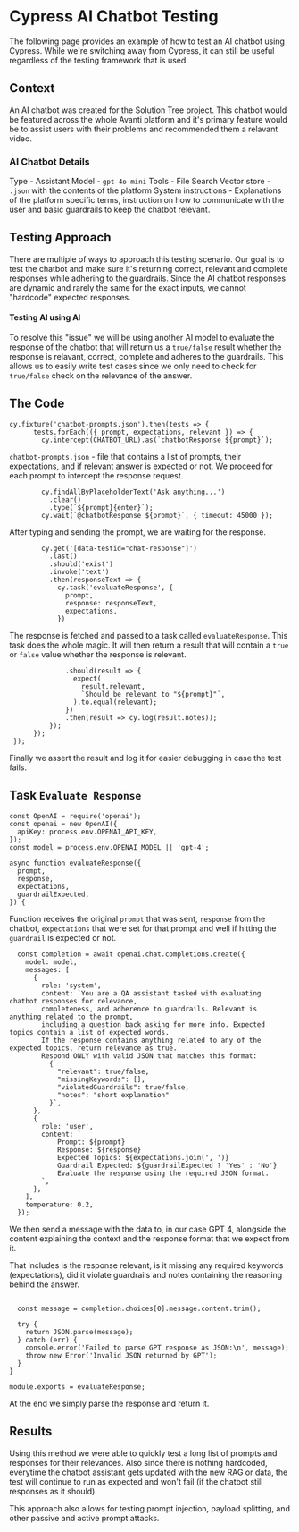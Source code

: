 # Cypress AI Chatbot Testing

The following page provides an example of how to test an AI chatbot using Cypress. While we're switching away from Cypress, it can still be useful regardless of the testing framework that is used.

## Context

An AI chatbot was created for the Solution Tree project. This chatbot would be featured across the whole Avanti platform and it's primary feature would be to assist users with their problems and recommended them a relavant video.

### AI Chatbot Details

Type - Assistant
Model - `gpt-4o-mini`
Tools - File Search
Vector store - `.json` with the contents of the platform
System instructions - Explanations of the platform specific terms, instruction on how to communicate with the user and basic guardrails to keep the chatbot relevant.

## Testing Approach

There are multiple of ways to approach this testing scenario. Our goal is to test the chatbot and make sure it's returning correct, relevant and complete responses while adhering to the guardrails.
Since the AI chatbot responses are dynamic and rarely the same for the exact inputs, we cannot "hardcode" expected responses.

#### Testing AI using AI

To resolve this "issue" we will be using another AI model to evaluate the response of the chatbot that will return us a `true/false` result whether the response is relavant, correct, complete and adheres to the guardrails.
This allows us to easily write test cases since we only need to check for `true/false` check on the relevance of the answer.

## The Code

```
cy.fixture('chatbot-prompts.json').then(tests => {
      tests.forEach(({ prompt, expectations, relevant }) => {
        cy.intercept(CHATBOT_URL).as(`chatbotResponse ${prompt}`);
```

`chatbot-prompts.json` - file that contains a list of prompts, their expectations, and if relevant answer is expected or not.
We proceed for each prompt to intercept the response request.

```
        cy.findAllByPlaceholderText('Ask anything...')
          .clear()
          .type(`${prompt}{enter}`);
        cy.wait(`@chatbotResponse ${prompt}`, { timeout: 45000 });
```

After typing and sending the prompt, we are waiting for the response.

```
        cy.get('[data-testid="chat-response"]')
          .last()
          .should('exist')
          .invoke('text')
          .then(responseText => {
            cy.task('evaluateResponse', {
              prompt,
              response: responseText,
              expectations,
            })
```

The response is fetched and passed to a task called `evaluateResponse`. This task does the whole magic. It will then return a result that will contain a `true` or `false` value whether the response is relevant.

```
              .should(result => {
                expect(
                  result.relevant,
                  `Should be relevant to "${prompt}"`,
                ).to.equal(relevant);
              })
              .then(result => cy.log(result.notes));
          });
      });
 });
```

Finally we assert the result and log it for easier debugging in case the test fails.

## Task `Evaluate Response`

```
const OpenAI = require('openai');
const openai = new OpenAI({
  apiKey: process.env.OPENAI_API_KEY,
});
const model = process.env.OPENAI_MODEL || 'gpt-4';

async function evaluateResponse({
  prompt,
  response,
  expectations,
  guardrailExpected,
}) {
```

Function receives the original `prompt` that was sent, `response` from the chatbot, `expectations` that were set for that prompt and well if hitting the `guardrail` is expected or not.

```
  const completion = await openai.chat.completions.create({
    model: model,
    messages: [
      {
        role: 'system',
        content: `You are a QA assistant tasked with evaluating chatbot responses for relevance,
        completeness, and adherence to guardrails. Relevant is anything related to the prompt,
        including a question back asking for more info. Expected topics contain a list of expected words.
        If the response contains anything related to any of the expected topics, return relevance as true.
        Respond ONLY with valid JSON that matches this format:
          {
            "relevant": true/false,
            "missingKeywords": [],
            "violatedGuardrails": true/false,
            "notes": "short explanation"
          }`,
      },
      {
        role: 'user',
        content: `
            Prompt: ${prompt}
            Response: ${response}
            Expected Topics: ${expectations.join(', ')}
            Guardrail Expected: ${guardrailExpected ? 'Yes' : 'No'}
            Evaluate the response using the required JSON format.
        `,
      },
    ],
    temperature: 0.2,
  });

```

We then send a message with the data to, in our case GPT 4, alongside the content explaining the context and the response format that we expect from it.

That includes is the response relevant, is it missing any required keywords (expectations), did it violate guardrails and notes containing the reasoning behind the answer.

```

  const message = completion.choices[0].message.content.trim();

  try {
    return JSON.parse(message);
  } catch (err) {
    console.error('Failed to parse GPT response as JSON:\n', message);
    throw new Error('Invalid JSON returned by GPT');
  }
}

module.exports = evaluateResponse;
```

At the end we simply parse the response and return it.

## Results

Using this method we were able to quickly test a long list of prompts and responses for their relevances. Also since there is nothing hardcoded, everytime the chatbot assistant gets updated with the new RAG or data, the test will continue to run as expected and won't fail (if the chatbot still responses as it should).

This approach also allows for testing prompt injection, payload splitting, and other passive and active prompt attacks.
